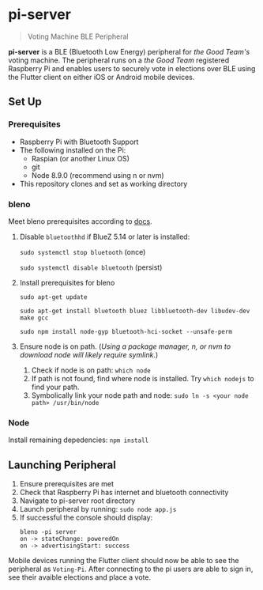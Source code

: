 # pi-server
> Voting Machine BLE Peripheral

**pi-server** is a BLE (Bluetooth Low Energy) peripheral for *the Good Team's* voting machine. The peripheral runs on a *the Good Team* registered Raspberry Pi and enables users to securely vote in elections over BLE using the Flutter client on either iOS or Android mobile devices.

## Set Up
### Prerequisites
+ Raspberry Pi with Bluetooth Support
+ The following installed on the Pi:
	+ Raspian (or another Linux OS)
	+ git
	+ Node 8.9.0 (recommend using n or nvm)
+ This repository clones and set as working directory
### bleno
Meet bleno prerequisites according to [docs](https://github.com/noble/bleno).
1. Disable `bluetoothhd` if BlueZ 5.14 or later is installed:

    ```sudo systemctl stop bluetooth``` (once)
    
	  ```sudo systemctl disable bluetooth``` (persist)

2. Install prerequisites for bleno
	
    ```sudo apt-get update```

    ```sudo apt-get install bluetooth bluez libbluetooth-dev libudev-dev make gcc```

    ```sudo npm install node-gyp bluetooth-hci-socket --unsafe-perm```

3. Ensure node is on path. (*Using a package manager, n, or nvm to download node will likely require symlink.*)
    1. Check if node is on path:  `which node`
    2. If path is not found, find where node is installed. Try `which nodejs` to find your path.
    3. Symbolically link your node path and node: `sudo ln -s <your node path> /usr/bin/node`

### Node
Install remaining depedencies: `npm install`
## Launching Peripheral
1. Ensure prerequisites are met
2. Check that Raspberry Pi has internet and bluetooth connectivity
3. Navigate to pi-server root directory
4. Launch peripheral by running: `sudo node app.js`
5. If successful the console should display:
	```
	bleno -pi server
	on -> stateChange: poweredOn
	on -> advertisingStart: success
	```

Mobile devices running the Flutter client should now be able to see the peripheral as `Voting-Pi`. After connecting to the pi users are able to sign in, see their avaible elections and place a vote.
